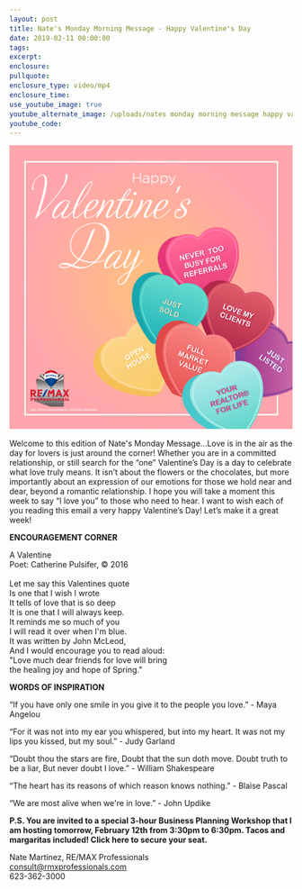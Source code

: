 ```yaml
---
layout: post
title: Nate's Monday Morning Message - Happy Valentine's Day
date: 2019-02-11 00:00:00
tags:
excerpt:
enclosure:
pullquote:
enclosure_type: video/mp4
enclosure_time:
use_youtube_image: true
youtube_alternate_image: /uploads/nates monday morning message happy valentines day.png
youtube_code:
---
```


![](/uploads/nates-monday-morning-message-happy-valentines-day.png)

Welcome to this edition of Nate's Monday Message…Love is in the air as the day for lovers is just around the corner! Whether you are in a committed relationship, or still search for the “one” Valentine’s Day is a day to celebrate what love truly means. It isn’t about the flowers or the chocolates, but more importantly about an expression of our emotions for those we hold near and dear, beyond a romantic relationship. I hope you will take a moment this week to say “I love you” to those who need to hear. I want to wish each of you reading this email a very happy Valentine’s Day! Let’s make it a great week!

**ENCOURAGEMENT CORNER**

A Valentine<br>Poet: Catherine Pulsifer, &copy; 2016&nbsp;<br><br>Let me say this Valentines quote<br>Is one that I wish I wrote&nbsp;<br>It tells of love that is so deep<br>It is one that I will always keep.<br>It reminds me so much of you<br>I will read it over when I'm blue.<br>It was written by John McLeod,<br>And I would encourage you to read aloud:<br>"Love much dear friends for love will bring<br>the healing joy and hope of Spring."&nbsp;

**WORDS OF INSPIRATION**

“If you have only one smile in you give it to the people you love.” - Maya Angelou

“For it was not into my ear you whispered, but into my heart. It was not my lips you kissed, but my soul.” - Judy Garland

“Doubt thou the stars are fire, Doubt that the sun doth move. Doubt truth to be a liar, But never doubt I love.” - William Shakespeare

“The heart has its reasons of which reason knows nothing.” - Blaise Pascal

“We are most alive when we're in love.” - John Updike

**P.S. You are invited to a special 3-hour Business Planning Workshop that I am hosting tomorrow, February 12th from 3:30pm to 6:30pm. Tacos and margaritas included! Click here to secure your seat.&nbsp;**

Nate Martinez, RE/MAX Professionals<br>consult@rmxprofessionals.com<br>623-362-3000